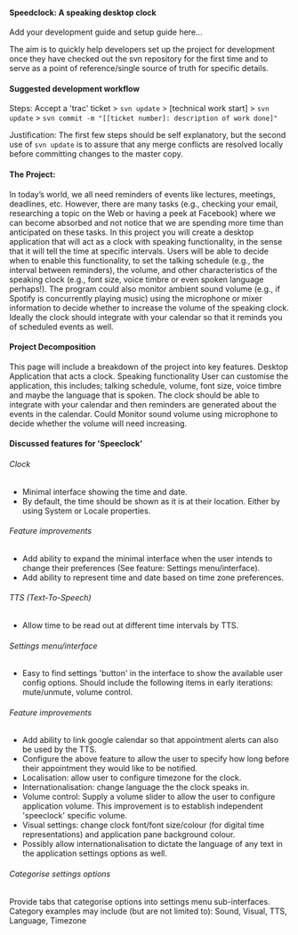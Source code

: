 
#### Speedclock: A speaking desktop clock

Add your development guide and setup guide here...

The aim is to quickly help developers set up the project for development once they have checked out the svn repository for the first time
and to serve as a point of reference/single source of truth for specific details.

#### Suggested development workflow
Steps: Accept a 'trac' ticket > `svn update` > [technical work start] > `svn update` > `svn commit -m "[[ticket number]: description of work done]"`

Justification: The first few steps should be self explanatory, but the second use of `svn update` is to assure that any merge conflicts are resolved locally before committing changes to the master copy.



#### The Project:

In today’s world, we all need reminders of events like lectures, meetings, deadlines, etc. However, there are many tasks (e.g., checking your email, researching a topic on the Web or having a peek at Facebook) where we can become absorbed and not notice that we are spending more time than anticipated on these tasks.
In this project you will create a desktop application that will act as a clock with speaking functionality, in the sense that it will tell the time at specific intervals.
Users will be able to decide when to enable this functionality, to set the talking schedule (e.g., the interval between reminders), the volume, and other characteristics of the speaking clock (e.g., font size, voice timbre or even spoken language perhaps!).
The program could also monitor ambient sound volume (e.g., if Spotify is concurrently playing music) using the microphone or mixer information to decide whether to increase the volume of the speaking clock.
Ideally the clock should integrate with your calendar so that it reminds you of scheduled events as well.


#### Project Decomposition
This page will include a breakdown of the project into key features.
Desktop Application that acts a clock.
Speaking functionality
User can customise the application, this includes; talking schedule, volume, font size, voice timbre and maybe the language that is spoken.
The clock should be able to integrate with your calendar and then reminders are generated about the events in the calendar.
Could Monitor sound volume using microphone to decide whether the volume will need increasing.


####  Discussed features for 'Speeclock'
###### Clock
- Minimal interface showing the time and date.
- By default, the time should be shown as it is at their location. Either by using System or Locale properties.
###### Feature improvements
- Add ability to expand the minimal interface when the user intends to change their preferences (See feature: Settings menu/interface).
- Add ability to represent time and date based on time zone preferences.
######  TTS (Text-To-Speech)
- Allow time to be read out at different time intervals by TTS.
###### Settings menu/interface
- Easy to find settings 'button' in the interface to show the available user config options. Should include the following items in early iterations: mute/unmute, volume control.
###### Feature improvements
- Add ability to link google calendar so that appointment alerts can also be used by the TTS.
- Configure the above feature to allow the user to specify how long before their appointment they would like to be notified.
- Localisation: allow user to configure timezone for the clock.
- Internationalisation: change language the the clock speaks in.
- Volume control: Supply a volume slider to allow the user to configure application volume. This improvement is to establish independent 'speeclock' specific volume.
- Visual settings: change clock font/font size/colour (for digital time representations) and application pane background colour.
- Possibly allow internationalisation to dictate the language of any text in the application settings options as well.
###### Categorise settings options
Provide tabs that categorise options into settings menu sub-interfaces. Category examples may include (but are not limited to): Sound, Visual, TTS, Language, Timezone
